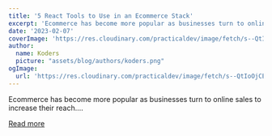 ```yaml
---
title: '5 React Tools to Use in an Ecommerce Stack'
excerpt: 'Ecommerce has become more popular as businesses turn to online sales to increase their reach....'
date: '2023-02-07'
coverImage: 'https://res.cloudinary.com/practicaldev/image/fetch/s--QtIoOjCE--/c_imagga_scale,f_auto,fl_progressive,h_420,q_auto,w_1000/https://dev-to-uploads.s3.amazonaws.com/uploads/articles/o94tfxtkclhucinswulq.jpg'
author:
  name: Koders
  picture: "assets/blog/authors/koders.png"
ogImage:
  url: 'https://res.cloudinary.com/practicaldev/image/fetch/s--QtIoOjCE--/c_imagga_scale,f_auto,fl_progressive,h_420,q_auto,w_1000/https://dev-to-uploads.s3.amazonaws.com/uploads/articles/o94tfxtkclhucinswulq.jpg'
---
```


Ecommerce has become more popular as businesses turn to online sales to increase their reach....

[Read more](https://dev.to/medusajs/5-react-tools-to-use-in-an-ecommerce-stack-1ojo)
